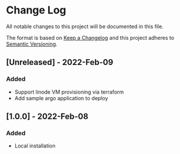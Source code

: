 # Change Log
All notable changes to this project will be documented in this file.

The format is based on [Keep a Changelog](http://keepachangelog.com/)
and this project adheres to [Semantic Versioning](http://semver.org/).

## [Unreleased] - 2022-Feb-09

### Added
- Support linode VM provisioning via terraform
- Add sample argo application to deploy

## [1.0.0] - 2022-Feb-08

### Added
- Local installation
